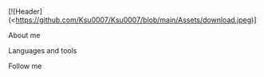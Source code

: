 [![Header](<https://github.com/Ksu0007/Ksu0007/blob/main/Assets/download.jpeg)]

About me

Languages and tools

Follow me
